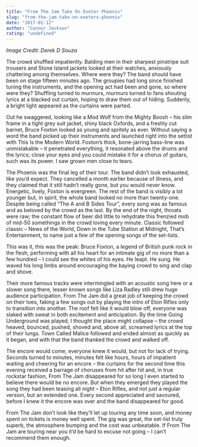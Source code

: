 ```yaml
---
title: "From The Jam Take On Exeter Phoenix"
slug: "from-the-jam-take-on-exeters-phoenix"
date: "2017-01-12"
author: "Connor Jackson"
rating: "undefined"
---
```


_Image Credit: Derek D Souza_

The crowd shuffled impatiently. Balding men in their sharpest pinstripe suit trousers and Stone Island jackets looked at their watches, anxiously chattering among themselves. Where were they? The band should have been on stage fifteen minutes ago. The groupies had long since finished tuning the instruments, and the opening act had been and gone, so where were they? Shuffling turned to murmurs, murmurs turned to fans shouting lyrics at a blacked out curtain, hoping to draw them out of hiding. Suddenly, a bright light appeared as the curtains were parted.

Out he swaggered, looking like a Mod Wolf from the Mighty Boosh – his slim frame in a tight grey suit jacket, shiny black Oxfords, and a freshly cut barnet, Bruce Foxton looked as young and spritely as ever. Without saying a word the band picked up their instruments and launched right into the setlist with This Is the Modern World. Foxton’s thick, bone-jarring bass-line was unmistakable – it penetrated everything, it resonated above the drums and the lyrics; close your eyes and you could mistake it for a chorus of guitars, such was its power. I saw grown men close to tears.

The Phoenix was the final leg of their tour. The band didn’t look exhausted, like you’d expect. They cancelled a month earlier because of illness, and they claimed that it still hadn’t really gone, but you would never know. Energetic, lively, Foxton is evergreen. The rest of the band is visibly a lot younger but, in spirit, the whole band looked no more than twenty-one. Despite being called “The A and B Sides Tour”, every song was as famous and as beloved by the crowd as the last. By the end of the night, throats were raw; the constant flow of beer did little to rehydrate this frenzied mob of mid-50 somethings in the crowd loving every minute. Classic followed classic – News of the World, Down in the Tube Station at Midnight, That’s Entertainment, to name just a few of the opening songs of the set-lists.

This was it, this was the peak: Bruce Foxton, a legend of British punk rock in the flesh, performing with all his heart for an intimate gig of no more than a few hundred – I could see the whites of his eyes. He leapt. He sung. He waved his long limbs around encouraging the baying crowd to sing and clap and shove.

Their more famous tracks were intermingled with an acoustic song here or a slower song there, lesser known songs like Liza Radley still drew huge audience participation. From The Jam did a great job of keeping the crowd on their toes, faking a few songs out by playing the intro of Eton Rifles only to transition into another. The roof felt like it would blow off, everyone was slaked with sweat in both excitement and anticipation. By the time Going Underground was played, I thought the place might collapse – the crowd heaved, bounced, pushed, shoved and, above all, screamed lyrics at the top of their lungs. Town Called Malice followed and ended almost as quickly as it began, and with that the band thanked the crowd and walked off.

The encore would come, everyone knew it would, but not for lack of trying. Seconds turned to minutes, minutes felt like hours, hours of impatient waiting and cheering for an encore – the curtains for the second time this evening received a barrage of choruses from hit after hit and, in true rockstar fashion, From The Jam disappeared for so long I even started to believe there would be no encore. But when they emerged they played the song they had been teasing all night – Eton Rifles, and not just a regular version, but an extended one. Every second appreciated and savoured, before I knew it the encore was over and the band disappeared for good.

From The Jam don’t look like they’ll let up touring any time soon, and money spent on tickets is money well spent. The gig was great, the set-list truly superb, the atmosphere bumping and the cost was unbeatable. If From The Jam are touring near you it’d be hard to excuse not going – I can’t recommend them enough.

